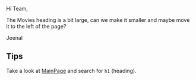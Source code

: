 Hi Team,

The Movies heading is a bit large, can we make it smaller and maybe move it to the left of the page?

Jeenal

## Tips

Take a look at [MainPage](../src/pages/MainPage.jsx) and search for `h1` (heading).